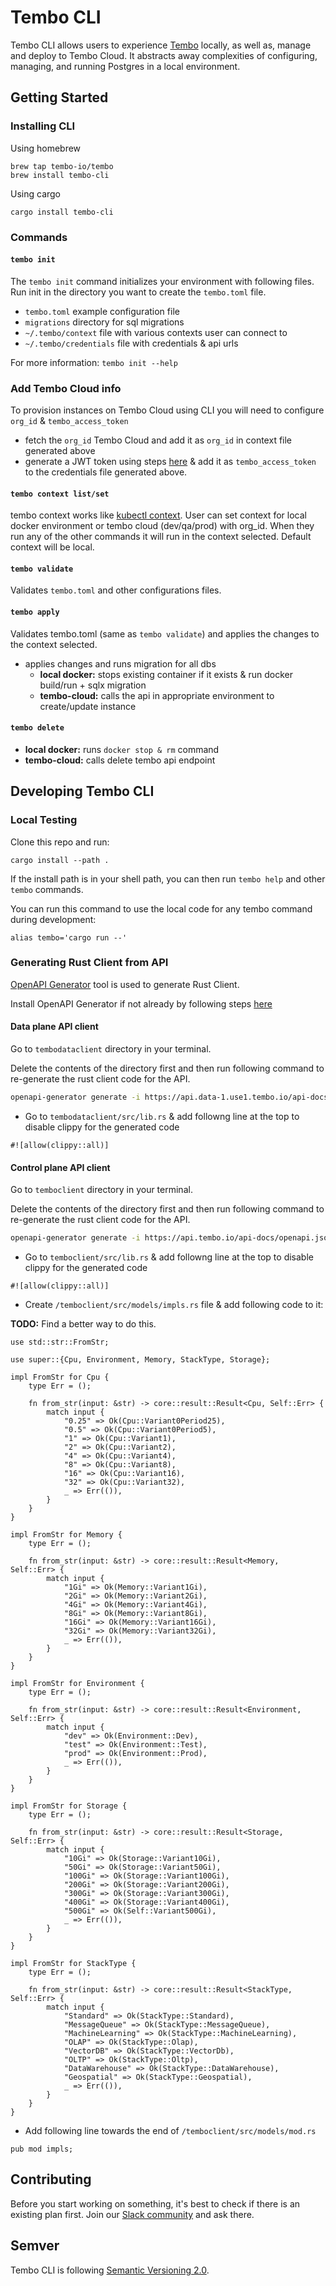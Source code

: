 # Tembo CLI

Tembo CLI allows users to experience [Tembo](https://tembo.io) locally, as well as,
manage and deploy to Tembo Cloud. It abstracts away complexities of configuring,
managing, and running Postgres in a local environment.

## Getting Started

### Installing CLI

Using homebrew

```
brew tap tembo-io/tembo
brew install tembo-cli
```

Using cargo

```
cargo install tembo-cli
```

### Commands

#### `tembo init`

The `tembo init` command initializes your environment with following files. Run init in the directory you want to create the `tembo.toml` file.

* `tembo.toml` example configuration file
* `migrations` directory for sql migrations
* `~/.tembo/context` file with various contexts user can connect to
* `~/.tembo/credentials` file with credentials & api urls

For more information: `tembo init --help`

### Add Tembo Cloud info

To provision instances on Tembo Cloud using CLI you will need to configure `org_id` & `tembo_access_token`

* fetch the `org_id` Tembo Cloud and add it as `org_id` in context file generated above 
* generate a JWT token using steps [here](https://tembo.io/docs/tembo-cloud/security-and-authentication/api-authentication/) & add it as `tembo_access_token` to the credentials file generated above.

#### `tembo context list/set`

tembo context works like [kubectl context](https://www.notion.so/abee0b15119343e4947692feb740e892?pvs=21). User can set context for local docker environment or tembo cloud (dev/qa/prod) with org_id. When they run any of the other commands it will run in the context selected. Default context will be local.

#### `tembo validate`

Validates `tembo.toml` and other configurations files.

#### `tembo apply`

Validates tembo.toml (same as `tembo validate`) and applies the changes to the context selected.

* applies changes and runs migration for all dbs
    * **local docker:** stops existing container if it exists & run docker build/run + sqlx migration
    * **tembo-cloud:** calls the api in appropriate environment to create/update instance

#### `tembo delete`

- **local docker:** runs `docker stop & rm` command
- **tembo-cloud:** calls delete tembo api endpoint

## Developing Tembo CLI

### Local Testing

Clone this repo and run:

`cargo install --path .`

If the install path is in your shell path, you can then run `tembo help` and other `tembo` commands.

You can run this command to use the local code for any tembo command during development:

```
alias tembo='cargo run --'
```

### Generating Rust Client from API

[OpenAPI Generator](https://openapi-generator.tech/) tool is used to generate Rust Client.

Install OpenAPI Generator if not already by following steps [here](https://openapi-generator.tech/docs/installation)

#### Data plane API client

Go to `tembodataclient` directory in your terminal.

Delete the contents of the directory first and then run following command to re-generate the rust client code for the API.

```bash
openapi-generator generate -i https://api.data-1.use1.tembo.io/api-docs/openapi.json  -g rust -o . --additional-properties=packageName=tembodataclient
```

* Go to `tembodataclient/src/lib.rs` & add followng line at the top to disable clippy for the generated code

```
#![allow(clippy::all)]
```

#### Control plane API client

Go to `temboclient` directory in your terminal.

Delete the contents of the directory first and then run following command to re-generate the rust client code for the API.

```bash
openapi-generator generate -i https://api.tembo.io/api-docs/openapi.json  -g rust -o . --additional-properties=packageName=temboclient
```

* Go to `temboclient/src/lib.rs` & add followng line at the top to disable clippy for the generated code

```
#![allow(clippy::all)]
```

* Create `/temboclient/src/models/impls.rs` file & add following code to it:

**TODO:** Find a better way to do this.

```
use std::str::FromStr;

use super::{Cpu, Environment, Memory, StackType, Storage};

impl FromStr for Cpu {
    type Err = ();

    fn from_str(input: &str) -> core::result::Result<Cpu, Self::Err> {
        match input {
            "0.25" => Ok(Cpu::Variant0Period25),
            "0.5" => Ok(Cpu::Variant0Period5),
            "1" => Ok(Cpu::Variant1),
            "2" => Ok(Cpu::Variant2),
            "4" => Ok(Cpu::Variant4),
            "8" => Ok(Cpu::Variant8),
            "16" => Ok(Cpu::Variant16),
            "32" => Ok(Cpu::Variant32),
            _ => Err(()),
        }
    }
}

impl FromStr for Memory {
    type Err = ();

    fn from_str(input: &str) -> core::result::Result<Memory, Self::Err> {
        match input {
            "1Gi" => Ok(Memory::Variant1Gi),
            "2Gi" => Ok(Memory::Variant2Gi),
            "4Gi" => Ok(Memory::Variant4Gi),
            "8Gi" => Ok(Memory::Variant8Gi),
            "16Gi" => Ok(Memory::Variant16Gi),
            "32Gi" => Ok(Memory::Variant32Gi),
            _ => Err(()),
        }
    }
}

impl FromStr for Environment {
    type Err = ();

    fn from_str(input: &str) -> core::result::Result<Environment, Self::Err> {
        match input {
            "dev" => Ok(Environment::Dev),
            "test" => Ok(Environment::Test),
            "prod" => Ok(Environment::Prod),
            _ => Err(()),
        }
    }
}

impl FromStr for Storage {
    type Err = ();

    fn from_str(input: &str) -> core::result::Result<Storage, Self::Err> {
        match input {
            "10Gi" => Ok(Storage::Variant10Gi),
            "50Gi" => Ok(Storage::Variant50Gi),
            "100Gi" => Ok(Storage::Variant100Gi),
            "200Gi" => Ok(Storage::Variant200Gi),
            "300Gi" => Ok(Storage::Variant300Gi),
            "400Gi" => Ok(Storage::Variant400Gi),
            "500Gi" => Ok(Self::Variant500Gi),
            _ => Err(()),
        }
    }
}

impl FromStr for StackType {
    type Err = ();

    fn from_str(input: &str) -> core::result::Result<StackType, Self::Err> {
        match input {
            "Standard" => Ok(StackType::Standard),
            "MessageQueue" => Ok(StackType::MessageQueue),
            "MachineLearning" => Ok(StackType::MachineLearning),
            "OLAP" => Ok(StackType::Olap),
            "VectorDB" => Ok(StackType::VectorDb),
            "OLTP" => Ok(StackType::Oltp),
            "DataWarehouse" => Ok(StackType::DataWarehouse),
            "Geospatial" => Ok(StackType::Geospatial),
            _ => Err(()),
        }
    }
}
```

* Add following line towards the end of `/temboclient/src/models/mod.rs`

```
pub mod impls;
```

## Contributing

Before you start working on something, it's best to check if there is an existing plan
first. Join our [Slack community](https://join.slack.com/t/trunk-crew/shared_invite/zt-1yiafma92-hFHq2xAN0ukjg_2AsOVvfg) and ask there.

## Semver

Tembo CLI is following [Semantic Versioning 2.0](https://semver.org/).
